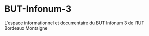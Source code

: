 # BUT-Infonum-3
L'espace informationnel et documentaire du BUT Infonum 3 de l'IUT Bordeaux Montaigne
